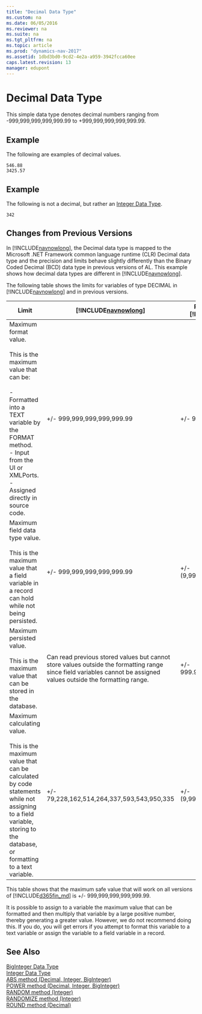```yaml
---
title: "Decimal Data Type"
ms.custom: na
ms.date: 06/05/2016
ms.reviewer: na
ms.suite: na
ms.tgt_pltfrm: na
ms.topic: article
ms.prod: "dynamics-nav-2017"
ms.assetid: 1dbd3bd0-9cd2-4e2a-a959-3942fcca60ee
caps.latest.revision: 13
manager: edupont
---
```

# Decimal Data Type
This simple data type denotes decimal numbers ranging from -999,999,999,999,999.99 to +999,999,999,999,999.99.  

## Example  
 The following are examples of decimal values.  

```  
546.88  
3425.57  
```  

## Example  
 The following is not a decimal, but rather an [Integer Data Type](Integer-data-type.md).  

```  
342  
```  

## Changes from Previous Versions  
 In [!INCLUDE[navnowlong](includes/navnowlong_md.md)], the Decimal data type is mapped to the Microsoft .NET Framework common language runtime \(CLR\) Decimal data type and the precision and limits behave slightly differently than the Binary Coded Decimal \(BCD\) data type in previous versions of AL. This example shows how decimal data types are different in [!INCLUDE[navnowlong](includes/navnowlong_md.md)].  

 The following table shows the limits for variables of type DECIMAL in [!INCLUDE[navnowlong](includes/navnowlong_md.md)] and in previous versions.  

|Limit|[!INCLUDE[navnowlong](includes/navnowlong_md.md)]|Previous versions of [!INCLUDE[d365fin_md](includes/d365fin_md.md)]|  
|-----------|------------------------------|-----------------------------------------------|  
|Maximum format value.<br /><br /> This is the maximum value that can be:<br /><br /> -   Formatted into a TEXT variable by the FORMAT method.<br />-   Input from the UI or XMLPorts.<br />-   Assigned directly in source code.|+/- 999,999,999,999,999.99|+/- 999,999,999,999,999.99|  
|Maximum field data type value.<br /><br /> This is the maximum value that a field variable in a record can hold while not being persisted.|+/- 999,999,999,999,999.99|+/- \(9,99999999999999E+63\)|  
|Maximum persisted value.<br /><br /> This is the maximum value that can be stored in the database.|Can read previous stored values but cannot store values outside the formatting range since field variables cannot be assigned values outside the formatting range.|+/- 999.999.999.999.999.999,99|  
|Maximum calculating value.<br /><br /> This is the maximum value that can be calculated by code statements while not assigning to a field variable, storing to the database, or formatting to a text variable.|+/- 79,228,162,514,264,337,593,543,950,335|+/- \(9,99999999999999E+63\)|  

 This table shows that the maximum safe value that will work on all versions of [!INCLUDE[d365fin_md](includes/d365fin_md.md)] is +/- 999,999,999,999,999.99.  

 It is possible to assign to a variable the maximum value that can be formatted and then multiply that variable by a large positive number, thereby generating a greater value. However, we do not recommend doing this. If you do, you will get errors if you attempt to format this variable to a text variable or assign the variable to a field variable in a record.  

## See Also  
 [BigInteger Data Type](BigInteger-data-type.md)   
 [Integer Data Type](Integer-data-type.md)   
 [ABS method \(Decimal, Integer, BigInteger\)](ABS-method--Decimal--Integer--BigInteger-.md)   
 [POWER method \(Decimal, Integer, BigInteger\)](POWER-method--Decimal--Integer--BigInteger-.md)   
 [RANDOM method \(Integer\)](RANDOM-method--Integer-.md)   
 [RANDOMIZE method \(Integer\)](RANDOMIZE-method--Integer-.md)   
 [ROUND method \(Decimal\)](ROUND-method--Decimal-.md)
